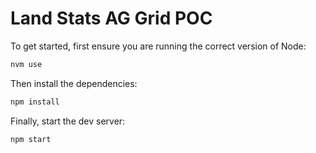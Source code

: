 # Land Stats AG Grid POC

To get started, first ensure you are running the correct version of Node:

```sh
nvm use
```

Then install the dependencies:

```sh
npm install
```

Finally, start the dev server:

```sh
npm start
```
